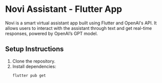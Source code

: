 # Novi Assistant - Flutter App

Novi is a smart virtual assistant app built using Flutter and OpenAI's API. It allows users to interact with the assistant through text and get real-time responses, powered by OpenAI’s GPT model.

## Setup Instructions

1. Clone the repository.
2. Install dependencies:
   ```bash
   flutter pub get
   ```

